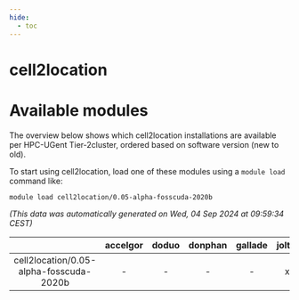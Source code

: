 ```yaml
---
hide:
  - toc
---
```


cell2location
=============

# Available modules


The overview below shows which cell2location installations are available per HPC-UGent Tier-2cluster, ordered based on software version (new to old).

To start using cell2location, load one of these modules using a `module load` command like:

```shell
module load cell2location/0.05-alpha-fosscuda-2020b
```

*(This data was automatically generated on Wed, 04 Sep 2024 at 09:59:34 CEST)*  

| |accelgor|doduo|donphan|gallade|joltik|shinx|skitty|
| :---: | :---: | :---: | :---: | :---: | :---: | :---: | :---: |
|cell2location/0.05-alpha-fosscuda-2020b|-|-|-|-|x|-|-|
